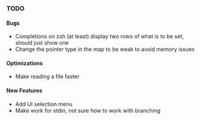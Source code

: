 ### TODO

#### Bugs
- Completions on zsh (at least) display two rows of what is to be set, should just show one
- Change the pointer type in the map to be weak to avoid memory issues

#### Optimizations
- Make reading a file faster

#### New Features
- Add UI selection menu
- Make work for stdin, not sure how to work with branching
